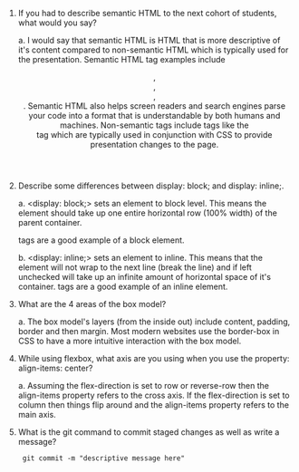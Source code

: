 1. If you had to describe semantic HTML to the next cohort of students, what would you say?
   
    a. I would say that semantic HTML is HTML that is more descriptive of it's content compared to non-semantic HTML which is typically used for the presentation. Semantic HTML tag examples include <header>, <nav>, <section>, <footer>. Semantic HTML also helps screen readers and search engines parse your code into a format that is understandable by both humans and machines. Non-semantic tags include tags like the <div> tag which are typically used in conjunction with CSS to provide presentation changes to the page.
    
2. Describe some differences between display: block; and display: inline;.

    a. <display: block;> sets an element to block level. This means the element should take up one entire horizontal row (100% width) of the parent container. <p> tags are a good example of a block element.
    
    b. <display: inline;> sets an element to inline. This means that the element will not wrap to the next line (break the line) and if left unchecked will take up an infinite amount of horizontal space of it's container. <span> tags are a good example of an inline element. 
    
3. What are the 4 areas of the box model?

    a. The box model's layers (from the inside out) include content, padding, border and then margin. Most modern websites use the border-box in CSS to have a more intuitive interaction with the box model.
    
    
4. While using flexbox, what axis are you using when you use the property: align-items: center?
   
    a. Assuming the flex-direction is set to row or reverse-row then the align-items property refers to the cross axis. If the flex-direction is set to column then things flip around and the align-items property refers to the main axis.
    
5. What is the git command to commit staged changes as well as write a message?
   
        git commit -m "descriptive message here"